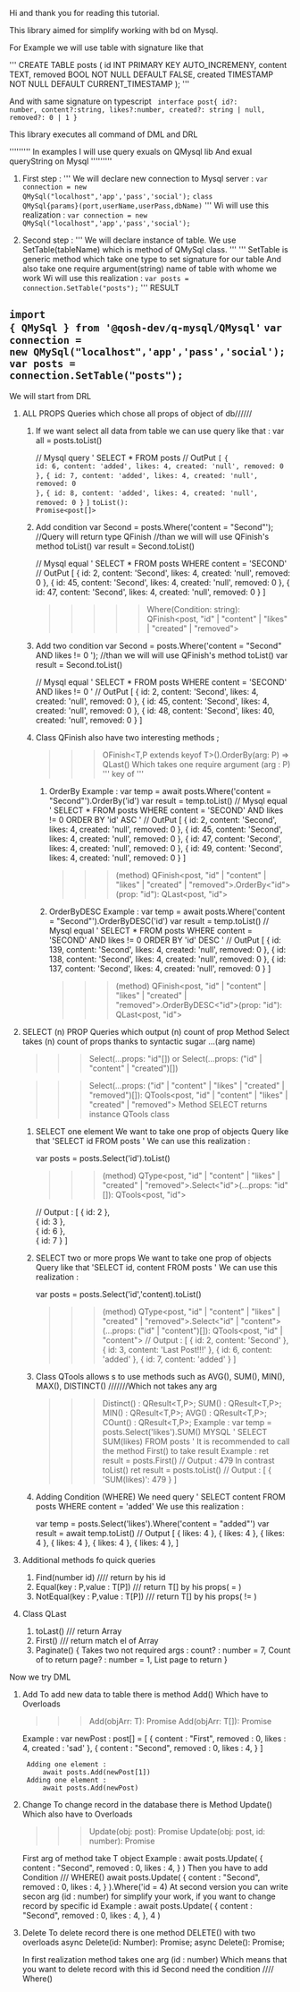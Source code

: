 Hi and thank you for reading this tutorial.


This library aimed for simplify working with bd on Mysql.


For Example we will use table with signature like that


'''
    CREATE TABLE posts (
        id INT PRIMARY KEY AUTO_INCREMENY,
        content TEXT,
        removed BOOL NOT NULL DEFAULT FALSE,
        created TIMESTAMP NOT NULL DEFAULT CURRENT_TIMESTAMP
    );
'''

And with same signature on typescript
<code>
    interface post{
        id?: number,
        content?:string, 
        likes?:number, 
        created?: string | null,
        removed?: 0 | 1 
    }
</code>

This library executes all command of DML and DRL

''''''''' In examples
    I will use query exuals on QMysql lib
    And exual queryString on Mysql
'''''''''

1. First step :
    ''' 
        We will declare new connection to Mysql server :
            <code>var connection = new QMySql("localhost",'app','pass','social');</code>
            <code>class QMySql{params}(port,userName,userPass,dbName)</code>
    '''
    Wi will use this realization :
        <code>var connection = new QMySql("localhost",'app','pass','social');</code>

2. Second step :
    '''
        We will declare instance of table.
        We use SetTable<T>(tableName) which is method of QMySql class.
    '''
    '''
        SetTable is generic method which take one type to set signature for our table
        And also take one require argument(string) name of table with whome we work
    Wi will use this realization :
        <code>var posts = connection.SetTable<post>("posts");</code>
    '''
RESULT 

<code>import { QMySql } from '@qosh-dev/q-mysql/QMysql'</code>
<code>var connection = new QMySql("localhost",'app','pass','social');</code>
<code>var posts = connection.SetTable<post>("posts");</code>
----------------------------------------------
We will start from DRL 

1. ALL PROPS
    Queries which chose all props of object of db//////

    1. If we want select all data from table we can use query like that :
        var all = posts.toList()

        // Mysql query ' SELECT * FROM posts
        // OutPut
            <code>[</code>
                <code>{ id: 6, content: 'added', likes: 4, created: 'null', removed: 0 },</code>
                <code>{ id: 7, content: 'added', likes: 4, created: 'null', removed: 0 },</code>
                <code>{ id: 8, content: 'added', likes: 4, created: 'null', removed: 0 }</code>
            <code>]</code>
        <code>toList(): Promise<post[]></code>

    2. Add condition
        var Second = posts.Where('content = "Second"');
            //Query will return type QFinish<T>
        //than we will will use QFinish's method toList()
        var result = Second.toList()

        // Mysql equal ' SELECT * FROM posts WHERE content = 'SECOND'
        // OutPut 
            [
                { id: 2, content: 'Second', likes: 4, created: 'null', removed: 0 },
                { id: 45, content: 'Second', likes: 4, created: 'null', removed: 0 },
                { id: 47, content: 'Second', likes: 4, created: 'null', removed: 0 }
            ]

        >>>>> Where(Condition: string): QFinish<post, "id" | "content" | "likes" | "created" | "removed">

    3. Add two condition
        var Second = posts.Where('content = "Second" AND likes != 0 ');
        //than we will will use QFinish's method toList()
        var result = Second.toList()

        // Mysql equal ' SELECT * FROM posts WHERE content = 'SECOND' AND likes != 0 '
        // OutPut 
            [
                { id: 2, content: 'Second', likes: 4, created: 'null', removed: 0 },
                { id: 45, content: 'Second', likes: 4, created: 'null', removed: 0 },
                { id: 48, content: 'Second', likes: 40, created: 'null', removed: 0 }
            ]
 
    4. Class QFinish also have two interesting methods ;
        >>> OFinish<T,P extends keyof T>().OrderBy(arg: P) => QLast()
        Which takes one require argument (arg : P) ''' key of '''
        
        1. OrderBy
            Example :
                var temp = await posts.Where('content = "Second"').OrderBy('id')
                var result = temp.toList()
                // Mysql equal  ' SELECT * FROM posts WHERE content = 'SECOND' AND likes != 0  ORDER BY 'id' ASC ' 
                // OutPut 
                    [
                        { id: 2, content: 'Second', likes: 4, created: 'null', removed: 0 },
                        { id: 45, content: 'Second', likes: 4, created: 'null', removed: 0 },
                        { id: 47, content: 'Second', likes: 4, created: 'null', removed: 0 },
                        { id: 49, content: 'Second', likes: 4, created: 'null', removed: 0 }
                    ]
             >>> (method) QFinish<post, "id" | "content" | "likes" | "created" | "removed">.OrderBy<"id">(prop: "id"): QLast<post, "id">
      
        2. OrderByDESC
            Example :
                var temp = await posts.Where('content = "Second"').OrderByDESC('id')
                var result = temp.toList()
                // Mysql equal  ' SELECT * FROM posts WHERE content = 'SECOND' AND likes != 0  ORDER BY 'id' DESC ' 
                // OutPut 
                    [
                        { id: 139, content: 'Second', likes: 4, created: 'null', removed: 0 },
                        { id: 138, content: 'Second', likes: 4, created: 'null', removed: 0 },
                        { id: 137, content: 'Second', likes: 4, created: 'null', removed: 0 }
                    ]
            >>> (method) QFinish<post, "id" | "content" | "likes" | "created" | "removed">.OrderByDESC<"id">(prop: "id"): QLast<post, "id">


2. SELECT (n) PROP
    Queries which output (n) count of prop
    Method Select takes (n) count of props thanks to syntactic sugar ...(arg name)
    >>> Select(...props: "id"[]) or Select(...props: ("id" | "content" | "created")[])

    >>> Select(...props: ("id" | "content" | "likes" | "created" | "removed")[]): QTools<post, "id" | "content" | "likes" | "created" | "removed">
    Method SELECT returns instance QTools class
    1. SELECT one element 
        We want to take one prop of objects
        Query like that 'SELECT id FROM posts '
        We can use this realization :

        var posts = posts.Select('id').toList() 
        >>> (method) QType<post, "id" | "content" | "likes" | "created" | "removed">.Select<"id">(...props: "id"[]): QTools<post, "id">

        // Output :
            [
                { id: 2 },   
                { id: 3 },   
                { id: 6 },   
                { id: 7 }
            ]

    2. SELECT two or more props
        We want to take one prop of objects
        Query like that 'SELECT id, content FROM posts '
        We can use this realization :

        var posts = posts.Select('id','content).toList()
        >>> (method) QType<post, "id" | "content" | "likes" | "created" | "removed">.Select<"id" | "content">(...props: ("id" | "content")[]): QTools<post, "id" | "content">
        // Output :
            [
                { id: 2, content: 'Second' },
                { id: 3, content: 'Last Post!!!' },
                { id: 6, content: 'added' },
                { id: 7, content: 'added' }
            ]





    3. Class QTools<T> allows s to use methods such as AVG(), SUM(), MIN(), MAX(), DISTINCT()
        ///////Which not takes any arg
          >>>  Distinct() : QResult<T,P>;
          >>>  SUM() : QResult<T,P>;
          >>>  MIN() : QResult<T,P>;
          >>>  AVG() : QResult<T,P>;
          >>>  COunt() : QResult<T,P>;
        Example :
            var temp = posts.Select('likes').SUM()
            MYSQL '  SELECT SUM(likes) FROM posts   '
            It is recommended to call the method First() to take result
            Example :
                ret result = posts.First()
                // Output : 479
            In contrast toList()
                ret result = posts.toList()
                // Output : [ { 'SUM(likes)': 479 } ]



























    4. Adding Condition (WHERE)
        We need query 
            ' SELECT content FROM posts WHERE content = 'added'
        We use this realization :
        
        var temp = posts.Select('likes').Where('content = "added"')
        var result = await temp.toList()
        // Output 
            [
                { likes: 4 }, { likes: 4 }, { likes: 4 },
                { likes: 4 }, { likes: 4 }, { likes: 4 },
            ]







3. Additional methods fo quick queries
    1. Find(number id) //// return <T> by his id
    2. Equal(key : P,value : T[P]) /// return T[] by his props( = )
    2. NotEqual(key : P,value : T[P]) /// return T[] by his props( != )

4. Class QLast 
    1. toLast() /// return Array<T>
    2. First() /// return match el of Array<T>
    3. Paginate() {
        Takes two not required args :
            count? : number = 7,
                Count of <T> to return
            page? : number = 1,
                List page to return
    }





Now we try DML

1. Add 
    To add new data to table there is method Add()
    Which have to Overloads
    >>> Add(objArr: T): Promise<void>
    >>> Add(objArr: T[]): Promise<void>

    Example :
        var newPost : post[] = [
            {
                content : "First",
                removed : 0,
                likes : 4,
                created : 'sad'
            },
            {
                content : "Second",
                removed : 0,
                likes : 4,
            }
        ]

        Adding one element :
            await posts.Add(newPost[1])
        Adding one element :
            await posts.Add(newPost)

2. Change 
    To change record in the database there is Method Update()
    Which also have to Overloads
    >>> Update(obj: post): Promise<QChange>
    >>> Update(obj: post, id: number): Promise<void>

    First arg of method take T object 
    Example :
        await posts.Update(
            {
                content : "Second",
                removed : 0,
                likes : 4,
            }
        )
        Then you have to add Condition
            /// WHERE()
            await posts.Update(
            {
                content : "Second",
                removed : 0,
                likes : 4,
            }
        ).Where('id = 4)
    At second version you can write secon arg (id : number) for simplify your work, if you want to change record by specific id 
        Example :
            await posts.Update(
                {
                    content : "Second",
                    removed : 0,
                    likes : 4,
                },
                4
            )

3. Delete 
    To delete record there is one method DELETE() with two overloads
    async Delete(id: Number): Promise<void>;
    async Delete(): Promise<QChange>;

    In first realization method takes one arg (id : number)
    Which means that you want to delete record with this id
    Second need the condition 
    //// Where()















